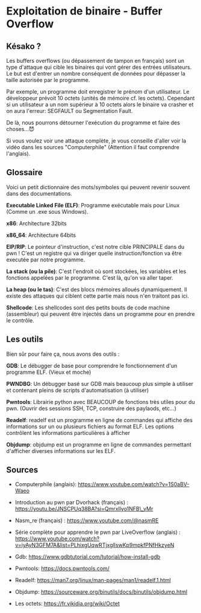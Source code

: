 # Exploitation de binaire - Buffer Overflow

## Késako ?
Les buffers overflows (ou dépassement de tampon en français) sont un type d'attaque qui cible les binaires qui vont gérer des entrées utilisateurs. Le but est d'entrer un nombre conséquent de données pour dépasser la taille autorisée par le programme. 

Par exemple, un programme doit enregistrer le prénom d'un utilisateur. Le développeur prévoit 10 octets (unités de mémoire cf. les octets). Cependant si un utilisateur a un nom supérieur à 10 octets alors le binaire va crasher et on aura l'erreur: SEGFAULT ou Segmentation Fault. 

De là, nous pourrons détourner l'exécution du programme et faire des choses...😈

Si vous voulez voir une attaque complète, je vous conseille d'aller voir la vidéo dans les sources "Computerphile" (Attention il faut comprendre l'anglais).


## Glossaire
Voici un petit dictionnaire des mots/symboles qui peuvent revenir souvent dans des documentations.

**Executable Linked File (ELF)**: Programme exécutable mais pour Linux (Comme un .exe sous Windows).

**x86**: Architecture 32bits

**x86_64**: Architecture 64bits

**EIP/RIP**: Le pointeur d'instruction, c'est notre cible PRINCIPALE dans du pwn ! C'est un registre qui va diriger quelle instruction/fonction va être executée par notre programme.

**La stack (ou la pile)**: C'est l'endroit où sont stockées, les variables et les fonctions appelées par le programme. C'est là, qu'on va aller taper.

**La heap (ou le tas)**: C'est des blocs mémoires alloués dynamiquement. Il existe des attaques qui ciblent cette partie mais nous n'en traitont pas ici. 

**Shellcode**: Les shellcodes sont des petits bouts de code machine (assembleur) qui peuvent être injectés dans un programme pour en prendre le contrôle.

## Les outils
Bien sûr pour faire ça, nous avons des outils :


**GDB**: Le débugger de base pour comprendre le fonctionnement d'un programme ELF. (Vieux et moche) 

**PWNDBG**: Un débugger basé sur GDB mais beaucoup plus simple à utiliser et contenant pleins de scripts d'automatisation (à utiliser) 

**Pwntools**: Librairie python avec BEAUCOUP de fonctions très utiles pour du pwn. (Ouvrir des sessions SSH, TCP, construire des paylaods, etc...)

**Readelf**: readelf est un programme en ligne de commandes qui affiche des informations sur un ou plusieurs fichiers au format ELF. Les options contrôlent les informations particulières à afficher

**Objdump**: objdump est un programme en ligne de commandes permettant d'afficher diverses informations sur les ELF.

## Sources
- Computerphile (anglais): https://www.youtube.com/watch?v=1S0aBV-Waeo

- Introduction au pwn par Dvorhack (français) : https://youtu.be/JNSCPUq38BA?si=QmrxlIyo1NFB\_vMr

- Nasm\_re (français) : https://www.youtube.com/@nasmRE

- Série complète pour apprendre le pwn par LiveOverflow (anglais) : https://www.youtube.com/watch?v=iyAyN3GFM7A&list=PLhixgUqwRTjxglIswKp9mpkfPNfHkzyeN

- Gdb: https://www.gdbtutorial.com/tutorial/how-install-gdb

- Pwntools: https://docs.pwntools.com/

- Readelf: https://man7.org/linux/man-pages/man1/readelf.1.html

- Objdump: https://sourceware.org/binutils/docs/binutils/objdump.html

- Les octets: https://fr.vikidia.org/wiki/Octet
